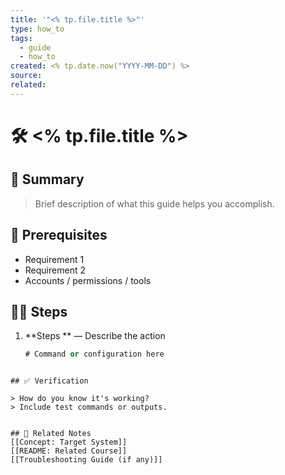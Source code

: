 ```yaml
---
title: '"<% tp.file.title %>"'
type: how_to
tags:
  - guide
  - how_to
created: <% tp.date.now("YYYY-MM-DD") %>
source:
related:
---
```

# 🛠️ <% tp.file.title %>

## 🧾 Summary
> Brief description of what this guide helps you accomplish.

## 🧰 Prerequisites
- Requirement 1
- Requirement 2
- Accounts / permissions / tools

## 🧑‍💻 Steps

1. **Steps ** — Describe the action  
   ```sql
   # Command or configuration here
```

## ✅ Verification

> How do you know it's working?
> Include test commands or outputs.


## 🔗 Related Notes
[[Concept: Target System]]
[[README: Related Course]]
[[Troubleshooting Guide (if any)]]